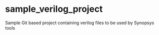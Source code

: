 # sample_verilog_project
Sample Git based project containing verilog files to be used by Synopsys tools
